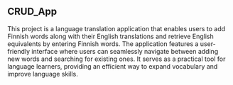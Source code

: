 ## CRUD_App

This project is a language translation application that enables users to add Finnish words along with their English translations and retrieve English equivalents by entering Finnish words. The application features a user-friendly interface where users can seamlessly navigate between adding new words and searching for existing ones. It serves as a practical tool for language learners, providing an efficient way to expand vocabulary and improve language skills.
